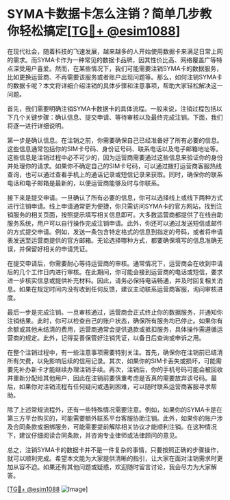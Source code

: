 # SYMA卡数据卡怎么注销？简单几步教你轻松搞定[[TG💪+ @esim1088](https://t.me/s/esim1088)]

在现代社会，随着科技的飞速发展，越来越多的人开始使用数据卡来满足日常上网的需求。而SYMA卡作为一种常见的数据卡品牌，因其性价比高、网络覆盖广等特点深受用户喜爱。然而，在某些情况下，我们可能需要注销SYMA卡的数据服务，比如更换运营商、不再需要该服务或者账户出现问题等。那么，如何注销SYMA卡的数据卡呢？本文将详细介绍注销的具体步骤和注意事项，帮助大家轻松解决这一问题。

首先，我们需要明确注销SYMA卡数据卡的具体流程。一般来说，注销过程包括以下几个关键步骤：确认信息、提交申请、等待审核以及最终完成注销。下面，我们将逐一进行详细说明。

第一步是确认信息。在注销之前，你需要确保自己已经准备好了所有必要的信息。这些信息通常包括你的SIM卡号码、身份证号码、联系电话以及电子邮箱地址等。这些信息是注销过程中必不可少的，因为运营商需要通过这些信息来验证你的身份并处理你的请求。如果你不确定自己的SIM卡号码，可以通过拨打运营商客服热线查询，也可以通过查看手机上的通话记录或短信记录来获取。同时，确保你的联系电话和电子邮箱是最新的，以便运营商能够及时与你联系。

接下来是提交申请。一旦确认了所有必要的信息，你可以选择线上或线下两种方式进行注销申请。线上申请通常更为便捷，你只需访问SYMA卡的官方网站，找到注销服务的相关页面，按照提示填写相关信息即可。大多数运营商都提供了在线自助服务系统，用户可以自行操作完成注销申请。此外，你还可以通过发送短信或邮件的方式提交申请。例如，发送一条包含特定格式的信息到指定的号码，或者将申请表发送至运营商提供的官方邮箱。无论选择哪种方式，都要确保填写的信息准确无误，并保留好相关的申请凭证。

在提交申请后，你需要耐心等待运营商的审核。通常情况下，运营商会在收到申请后的几个工作日内进行审核。在此期间，你可能会接到运营商的电话或短信，要求进一步核实信息或提供补充材料。因此，请务必保持电话畅通，并及时回复相关消息。如果在规定时间内没有收到任何反馈，建议主动联系运营商客服，询问审核进度。

最后一步是完成注销。一旦审核通过，运营商会正式终止你的数据服务，并通知你注销结果。此时，你可以检查自己的账户状态，确保所有服务均已停止。如果你有余额或其他未结清的费用，运营商通常会提供退款或抵扣服务，具体操作需遵循运营商的规定。此外，记得妥善保管好注销凭证，以备日后查询或申诉之用。

在整个注销过程中，有一些注意事项需要特别关注。首先，确保你在注销前已结清所有欠费，以免影响后续的信用记录。其次，如果你的SIM卡丢失或损坏，可能需要先补办新卡才能继续办理注销手续。再次，注销后，你的手机号码可能会被回收并重新分配给其他用户，因此在注销前要慎重考虑是否真的需要放弃该号码。最后，如果你对注销流程有任何疑问或遇到困难，可以随时联系运营商客服寻求帮助。

除了上述常规流程外，还有一些特殊情况需要注意。例如，如果你的SYMA卡是在第三方平台购买的，可能需要额外联系平台客服协助注销。此外，如果你的账户涉及合同条款或捆绑服务，可能需要提前解除相关协议才能顺利注销。在这种情况下，建议仔细阅读合同条款，并咨询专业律师或法律顾问的意见。

总之，注销SYMA卡的数据卡并不是一件复杂的事情，只要按照正确的步骤操作，就可以顺利完成。希望本文能为大家提供清晰的指引，让大家在面对注销需求时更加从容不迫。如果还有其他问题或疑惑，欢迎随时留言讨论，我会尽力为大家解答。

[[TG💪+ @esim1088](https://t.me/s/esim1088) ![Image](https://i.postimg.cc/4NQfJmqS/Snipaste-2025-05-13-00-14-12.png)]